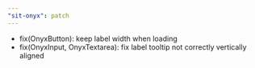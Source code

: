 ```yaml
---
"sit-onyx": patch
---
```


- fix(OnyxButton): keep label width when loading
- fix(OnyxInput, OnyxTextarea): fix label tooltip not correctly vertically aligned
